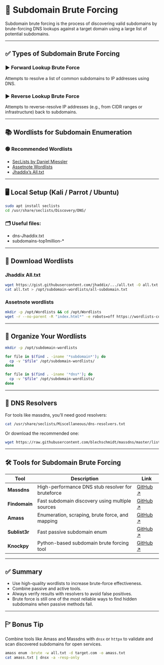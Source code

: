 # 🔵 Subdomain Brute Forcing

Subdomain brute forcing is the process of discovering valid subdomains by brute-forcing DNS lookups against a target domain using a large list of potential subdomains.

---

## ✅ Types of Subdomain Brute Forcing

### ▶️ Forward Lookup Brute Force  
Attempts to resolve a list of common subdomains to IP addresses using DNS.

### ▶️ Reverse Lookup Brute Force  
Attempts to reverse-resolve IP addresses (e.g., from CIDR ranges or infrastructure) back to subdomains.

---

## 📚 Wordlists for Subdomain Enumeration

### 🟢 Recommended Wordlists  
- [SecLists by Daniel Miessler](https://github.com/danielmiessler/SecLists)  
- [Assetnote Wordlists](https://wordlists.assetnote.io)  
- [Jhaddix’s All.txt](https://gist.github.com/jhaddix/86a06c5dc309d08580a018c66354a056#file-all-txt)

---

## 🖥️ Local Setup (Kali / Parrot / Ubuntu)

```bash
sudo apt install seclists
cd /usr/share/seclists/Discovery/DNS/
```

### 🗂️ Useful files:  
- dns-Jhaddix.txt  
- subdomains-top1million-*

---

## 🔷 Download Wordlists

### Jhaddix All.txt

```bash
wget https://gist.githubusercontent.com/jhaddix/.../all.txt -O all.txt
cat all.txt > /opt/subdomain-wordlists/all-subdomain.txt
```

### Assetnote wordlists

```bash
mkdir -p /opt/Wordlists && cd /opt/Wordlists
wget -r --no-parent -R "index.html*" -e robots=off https://wordlists-cdn.assetnote.io/data/ -nH
```

---

## 🔷 Organize Your Wordlists

```bash
mkdir -p /opt/subdomain-wordlists

for file in $(find . -iname '*subdomain*'); do
  cp -v "$file" /opt/subdomain-wordlists/
done

for file in $(find . -iname '*dns*'); do
  cp -v "$file" /opt/subdomain-wordlists/
done
```

---

## 🔹 DNS Resolvers

For tools like massdns, you’ll need good resolvers:

```bash
cat /usr/share/seclists/Miscellaneous/dns-resolvers.txt
```

Or download the recommended one:

```bash
wget https://raw.githubusercontent.com/blechschmidt/massdns/master/lists/resolvers.txt
```

---

## 🛠️ Tools for Subdomain Brute Forcing

| Tool         | Description                                              | Link |
|--------------|----------------------------------------------------------|------|
| **Massdns**  | High-performance DNS stub resolver for bruteforce       | [GitHub ↗](https://github.com/blechschmidt/massdns) |
| **Findomain**| Fast subdomain discovery using multiple sources         | [GitHub ↗](https://github.com/Findomain/Findomain) |
| **Amass**    | Enumeration, scraping, brute force, and mapping         | [GitHub ↗](https://github.com/owasp-amass/amass) |
| **Sublist3r**| Fast passive subdomain enum                             | [GitHub ↗](https://github.com/aboul3la/Sublist3r) |
| **Knockpy**  | Python-based subdomain brute forcing tool               | [GitHub ↗](https://github.com/guelfoweb/knock) |

---

## ✅ Summary

- Use high-quality wordlists to increase brute-force effectiveness.  
- Combine passive and active tools.  
- Always verify results with resolvers to avoid false positives.  
- Brute force is still one of the most reliable ways to find hidden subdomains when passive methods fail.

---

## 🏱 Bonus Tip

Combine tools like Amass and Massdns with `dnsx` or `httpx` to validate and scan discovered subdomains for open services.

```bash
amass enum -brute -w all.txt -d target.com -o amass.txt
cat amass.txt | dnsx -a -resp-only
```

